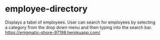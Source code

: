 # employee-directory
Displays a tabel of employees. User can search for employees by selecting a category from the drop down menu and then typing into the search bar.
https://enigmatic-shore-97198.herokuapp.com/
